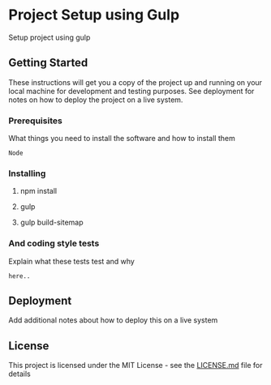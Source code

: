 # Project Setup using Gulp

Setup project using gulp 

## Getting Started

These instructions will get you a copy of the project up and running on your local machine for development and testing purposes. See deployment for notes on how to deploy the project on a live system.

### Prerequisites

What things you need to install the software and how to install them

```
Node
```

### Installing


1. npm install

2. gulp

3. gulp build-sitemap


### And coding style tests

Explain what these tests test and why

```
here..
```

## Deployment

Add additional notes about how to deploy this on a live system

## License

This project is licensed under the MIT License - see the [LICENSE.md](LICENSE.md) file for details
